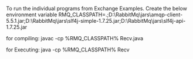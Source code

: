 To run the individual programs from Exchange Examples. Create the below environment variable
RMQ_CLASSPATH=.;D:\RabbitMq\jars\amqp-client-5.5.1.jar;D:\RabbitMq\jars\slf4j-simple-1.7.25.jar;D:\RabbitMq\jars\slf4j-api-1.7.25.jar

for compiling:
javac -cp %RMQ_CLASSPATH% Recv.java

for Executing:
java -cp %RMQ_CLASSPATH% Recv
